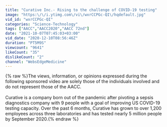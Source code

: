 ```yaml
---
title: "Curative Inc.- Rising to the challenge of COVID-19 testing"
image: "https:\/\/i.ytimg.com\/vi\/wxrCCPGc-QI\/hqdefault.jpg"
vid_id: "wxrCCPGc-QI"
categories: "Science-Technology"
tags: ["AACC","AACC2020","AACC 72nd"]
date: "2021-10-07T07:45:03+03:00"
vid_date: "2020-12-10T08:56:46Z"
duration: "PT5M9S"
viewcount: "9641"
likeCount: "35"
dislikeCount: "2"
channel: "WebsEdgeMedicine"
---
```

{% raw %}The views, information, or opinions expressed during the following sponsored video are solely those of the individuals involved and do not represent those of the AACC.<br /><br />Curative is a company born out of the pandemic after pivoting a sepsis diagnostics company with 9 people with a goal of improving US COVID-19 testing capacity. Over the past 6 months, Curative has grown to over 1,200 employees across three laboratories and has tested nearly 5 million people by September 2020.{% endraw %}
